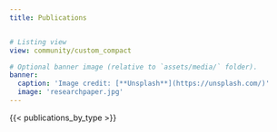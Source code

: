 ```yaml
---
title: Publications


# Listing view
view: community/custom_compact

# Optional banner image (relative to `assets/media/` folder).
banner:
  caption: 'Image credit: [**Unsplash**](https://unsplash.com/)'
  image: 'researchpaper.jpg'
---
```


<style>
.form-row {
  display: none !important;
}

#container-publications {
  opacity: 0;
  transition: opacity 0.6s;
}

h2 {
  font-weight: bolder;
}

.btn-row {
  display: flex;
  justify-content: flex-end;
  align-items: center;
  width: 100%;
  padding: 32px 40px 0 0;
  box-sizing: border-box;
}
.glass-toggle-btn {
  padding: 8px 28px;
  font-size: 16px;
  font-weight: 500;
  color: #222;
  background: rgba(255, 255, 255, 0.32);
  border: none;
  border-radius: 16px;
  box-shadow: 0 4px 16px 0 rgba(80, 100, 200, 0.08);
  backdrop-filter: blur(8px);
  -webkit-backdrop-filter: blur(8px);
  outline: none;
  cursor: pointer;
  transition: background 0.18s, color 0.18s, box-shadow 0.18s;
  text-shadow: 0 2px 8px rgba(200, 210, 255, 0.16);
}
.glass-toggle-btn:hover {
  background: rgba(255, 255, 255, 0.5);
  color: #4F8EF7;
  box-shadow: 0 6px 20px 0 rgba(80, 100, 200, 0.15);
}

#publication-container {
  transition: opacity 0.6s;
}

.hidden-by-opacity {
  opacity: 0 !important;
  height: 0 !important;
  pointer-events: none !important;
}
.visible-by-opacity {
  opacity: 1 !important;
  height: auto !important;
  pointer-events: auto !important;
}
</style>

{{< publications_by_type >}}